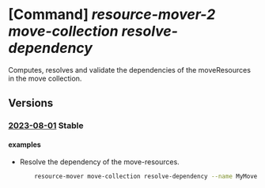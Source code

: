 # [Command] _resource-mover-2 move-collection resolve-dependency_

Computes, resolves and validate the dependencies of the moveResources in the move collection.

## Versions

### [2023-08-01](/Resources/mgmt-plane/L3N1YnNjcmlwdGlvbnMve30vcmVzb3VyY2Vncm91cHMve30vcHJvdmlkZXJzL21pY3Jvc29mdC5taWdyYXRlL21vdmVjb2xsZWN0aW9ucy97fS9yZXNvbHZlZGVwZW5kZW5jaWVz/2023-08-01.xml) **Stable**

<!-- mgmt-plane /subscriptions/{}/resourcegroups/{}/providers/microsoft.migrate/movecollections/{}/resolvedependencies 2023-08-01 -->

#### examples

- Resolve the dependency of the move-resources.
    ```bash
        resource-mover move-collection resolve-dependency --name MyMoveCollection --resource-group MyResourceGroup
    ```
